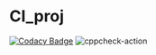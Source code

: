 # CI_proj

[![Codacy Badge](https://api.codacy.com/project/badge/Grade/e9558c2d840e4b2db2b69c6728618f03)](https://app.codacy.com/manual/99002518/CI_proj?utm_source=github.com&utm_medium=referral&utm_content=99002518/CI_proj&utm_campaign=Badge_Grade_Dashboard)
![cppcheck-action](https://github.com/99002518/CI_proj/workflows/cppcheck-action/badge.svg)

